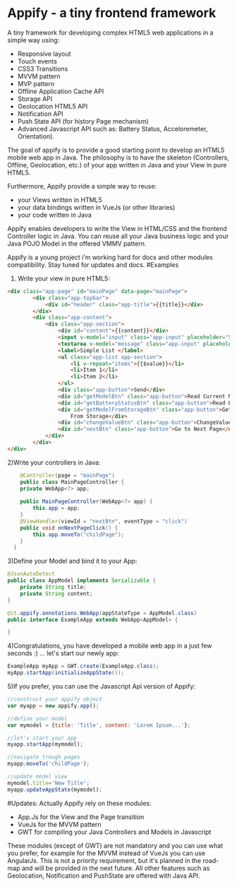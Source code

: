 # Appify - a tiny frontend framework
A tiny framework for developing complex HTML5 web applications in a simple way using:
 - Responsive layout
 - Touch events
 - CSS3 Transitions
 - MVVM pattern
 - MVP pattern
 - Offline Application Cache API
 - Storage API
 - Geolocation HTML5 API
 - Notification API
 - Push State API (for history Page mechanism)
 - Advanced Javascript API such as: Battery Status, Acceloremeter, Orientation).
 
The goal of appify is to provide a good starting point to develop an HTML5 mobile web app in Java.
The philosophy is to have the skeleton (Controllers, Offline, Geolocation, etc.) of your app written in Java and your View in pure HTML5.

Furthermore, Appify provide a simple way to reuse:
 - your Views written in HTML5
 - your  data bindings written in VueJs (or other libraries)
 - your code written in Java
 
Appify enables developers to write the View in HTML/CSS and the frontend Controller logic in Java.
You can reuse all your Java business logic and your Java POJO Model in the offered VMMV pattern.

Appify is a young project i'm working hard for docs and other modules compatibility. Stay tuned for updates and docs.
#Examples
1) Write your view in pure HTML5:

``` html
<div class="app-page" id="mainPage" data-page="mainPage">
		<div class="app-topbar">
			<div id="header" class="app-title">{{title}}</div>
		</div>
		<div class="app-content">
			<div class="app-section">
				<div id="content">{{content}}</div>
				<input v-model="input" class="app-input" placeholder="Subject">
				<textarea v-model="message" class="app-input" placeholder="Message"></textarea>
				<label>Simple List </label>
				<ul class="app-list app-section">
					<li v-repeat="items">{{$value}}</li>
					<li>Item 1</li>
					<li>Item 2</li>
				</ul>
				<div class="app-button">Send</div>
				<div id="getModelBtn" class="app-button">Read Current Model</div>
				<div id="getBatteryStatusBtn" class="app-button">Read Battery Status</div>
				<div id="getModelFromStorageBtn" class="app-button">Get Model
					From Storage</div>
				<div id="changeValueBtn" class="app-button">ChangeValue</div>
				<div id="nextBtn" class="app-button">Go to Next Page</div>
			</div>
		</div>
</div>
```	
2)Write your controllers in Java:

``` java
	@Controller(page = "mainPage")
  	public class MainPageController {
	private WebApp<?> app;
	
	public MainPageController(WebApp<?> app) {
		this.app = app;
	}
	@ViewHandler(viewId = "nextBtn", eventType = "click")
	public void onNextPageClick() {
		this.app.moveTo("childPage");
	}
  }
```
3)Define your Model and bind it to your App:
``` java
@JsonAutoDetect
public class AppModel implements Serializable {
	private String title;
	private String content;
}

@it.appify.annotations.WebApp(appStateType = AppModel.class)
public interface ExampleApp extends WebApp<AppModel> {

}
```

4)Congratulations, you have developed a mobile web app in a just few seconds :) ... let's start our newly app:
``` java
ExampleApp myApp = GWT.create(ExampleApp.class);
myApp.startApp(initializeAppState());
```
5)If you prefer, you can use the Javascript Api version of Appify:
``` javascript
//construct your appify object
var myapp = new appify.app();

//define your model
var mymodel = {title: 'Title', content: 'Lorem Ipsum...'};

//let's start your app
myapp.startApp(mymodel);

//navigate trough pages
myapp.moveTo('childPage');

//update model view 
mymodel.title='New Title';
myapp.updateAppState(mymodel);
```
#Updates:
Actually Appify rely on these modules:
  - App.Js for the View and the Page transition
  - VueJs for the MVVM pattern
  - GWT for compiling your Java Controllers and Models in Javascript

These modules (except of GWT) are not mandatory and you can use what you prefer, for example for the MVVM instead of VueJs you can use AngularJs. This is not a priority requirement, but it's planned in the road-map and will be provided in the next future.
All other features such as Geolocation, Notification and PushState are offered with Java API.




  
